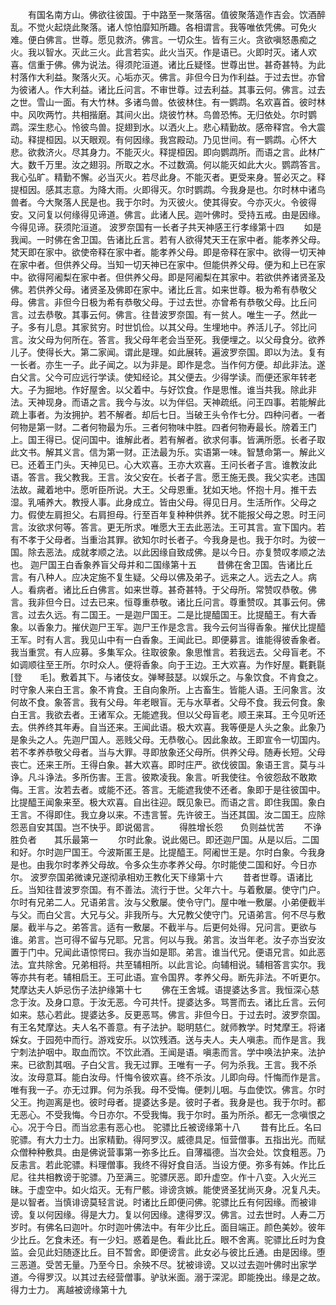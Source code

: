 <!-- { "loadSidebar": true } -->
　　有国名南方山。佛欲往彼国。于中路至一聚落宿。值彼聚落造作吉会。饮酒醉乱。不觉火起烧此聚落。诸人惊怕靡知所趣。各相谓言。我等唯依凭佛。可免火难。便白佛言。世尊。愿见救济。佛言。一切众生。皆有三火。贪欲嗔怒愚痴之火。我以智水。灭此三火。此言若实。此火当灭。作是语已。火即时灭。诸人欢喜。信重于佛。佛为说法。得须陀洹道。诸比丘疑怪。世尊出世。甚奇甚特。为此村落作大利益。聚落火灭。心垢亦灭。佛言。非但今日为作利益。于过去世。亦曾为彼诸人。作大利益。诸比丘问言。不审世尊。过去利益。其事云何。佛言。过去之世。雪山一面。有大竹林。多诸鸟兽。依彼林住。有一鹦鹉。名欢喜首。彼时林中。风吹两竹。共相揩磨。其间火出。烧彼竹林。鸟兽恐怖。无归依处。尔时鹦鹉。深生悲心。怜彼鸟兽。捉翅到水。以洒火上。悲心精勤故。感帝释宫。令大震动。释提桓因。以天眼观。有何因缘。我宫殿动。乃见世间。有一鹦鹉。心怀大悲。欲救济火。尽其身力。不能灭火。释提桓因。即向鹦鹉所。而语之言。此林广大。数千万里。汝之翅羽。所取之水。不过数滴。何以能灭如此大火。鹦鹉答言。我心弘旷。精勤不懈。必当灭火。若尽此身。不能灭者。更受来身。誓必灭之。释提桓因。感其志意。为降大雨。火即得灭。尔时鹦鹉。今我身是也。尔时林中诸鸟兽者。今大聚落人民是也。我于尔时。为灭彼火。使其得安。今亦灭火。令彼得安。又问复以何缘得见谛道。佛言。此诸人民。迦叶佛时。受持五戒。由是因缘。今得见谛。获须陀洹道。
波罗奈国有一长者子共天神感王行孝缘第十四
　　如是我闻。一时佛在舍卫国。告诸比丘言。若有人欲得梵天王在家中者。能孝养父母。梵天即在家中。欲使帝释在家中者。能孝养父母。即是帝释在家中。欲得一切天神在家中者。但供养父母。当知一切天神已在家中。但能供养父母。便为和上已在家中。欲得阿阇梨在家中者。但供养父母。即是阿阇梨在其家中。若欲供养诸贤圣及佛。若供养父母。诸贤圣及佛即在家中。诸比丘言。如来世尊。极为希有恭敬父母。佛言。非但今日极为希有恭敬父母。于过去世。亦曾希有恭敬父母。比丘问言。过去恭敬。其事云何。佛言。往昔波罗奈国。有一贫人。唯生一子。然此一子。多有儿息。其家贫穷。时世饥俭。以其父母。生埋地中。养活儿子。邻比问言。汝父母为何所在。答言。我父母年老会当至死。我便埋之。以父母食分。欲养儿子。使得长大。第二家闻。谓此是理。如此展转。遍波罗奈国。即以为法。复有一长者。亦生一子。此子闻之。以为非是。即作是念。当作何方便。却此非法。遂白父言。父今可应远行学读。使知经论。其父便去。少得学读。而便还家年转老大。子为掘地。作好屋舍。以父着中。与好饮食。作是思惟。谁当共我。除此非法。天神现身。而语之言。我今与汝。以为伴侣。天神疏纸。问王四事。若能解此疏上事者。为汝拥护。若不解者。却后七日。当破王头令作七分。四种问者。一者何物是第一财。二者何物最为乐。三者何物味中胜。四者何物寿最长。牓着王门上。国王得已。促问国中。谁解此者。若有解者。欲求何事。皆满所愿。长者子取此文书。解其义言。信为第一财。正法最为乐。实语第一味。智慧命第一。解此义已。还着王门头。天神见已。心大欢喜。王亦大欢喜。王问长者子言。谁教汝此语。答言。我父教我。王言。汝父安在。长者子言。愿王施无畏。我父实老。违国法故。藏着地中。愿听臣所说。大王。父母恩重。犹如天地。怀抱十月。推干去湿。乳哺养大。教授人事。此身成立。皆由父母。得见日月。生活所作。父母之力。假使左肩担父。右肩担母。行至百年复种种供养。犹不能报父母之恩。时王问言。汝欲求何等。答言。更无所求。唯愿大王去此恶法。王可其言。宣下国内。若有不孝于父母者。当重治其罪。欲知尔时长者子。今我身是也。我于尔时。为彼一国。除去恶法。成就孝顺之法。以此因缘自致成佛。是以今日。亦复赞叹孝顺之法也。
迦尸国王白香象养盲父母并和二国缘第十五
　　昔佛在舍卫国。告诸比丘言。有八种人。应决定施不复生疑。父母以佛及弟子。远来之人。远去之人。病人。看病者。诸比丘白佛言。如来世尊。甚奇甚特。于父母所。常赞叹恭敬。佛言。我非但今日。过去已来。恒尊重恭敬。诸比丘问言。尊重赞叹。其事云何。佛言。过去久远。有二国王。一是迦尸国王。二是比提醯国王。比提醯王。有大香象。以香象力。摧伏迦尸王军。迦尸王作是念言。我今云何当得香象。摧伏比提醯王军。时有人言。我见山中有一白香象。王闻此已。即便募言。谁能得彼香象者。我当重赏。有人应募。多集军众。往取彼象。象思惟言。若我远去。父母盲老。不如调顺往至王所。尔时众人。便将香象。向于王边。王大欢喜。为作好屋。氍氀毾[登　　毛]。敷着其下。与诸伎女。弹琴鼓瑟。以娱乐之。与象饮食。不肯食之。时守象人来白王言。象不肯食。王自向象所。上古畜生。皆能人语。王问象言。汝何故不食。象答言。我有父母。年老眼盲。无与水草者。父母不食。我云何食。象白王言。我欲去者。王诸军众。无能遮我。但以父母盲老。顺王来耳。王今见听还去。供养终其年寿。自当还来。王闻此语。极大欢喜。我等便是人头之象。此象乃是象头之人。先迦尸国人。恶贱父母。无恭敬心。因此象故。王即宣令一切国内。若不孝养恭敬父母者。当与大罪。寻即放象还父母所。供养父母。随寿长短。父母丧亡。还来王所。王得白象。甚大欢喜。即时庄严。欲伐彼国。象语王言。莫与斗诤。凡斗诤法。多所伤害。王言。彼欺凌我。象言。听我使往。令彼怨敌不敢欺侮。王言。汝若去者。或能不还。答言。无能遮我使不还者。象即于是往彼国中。比提醯王闻象来至。极大欢喜。自出往迎。既见象已。而语之言。即住我国。象白王言。不得即住。我立身以来。不违言誓。先许彼王。当还其国。汝二国王。应除怨恶自安其国。岂不快乎。即说偈言。
　　得胜增长怨　　负则益忧苦
　　不诤胜负者　　其乐最第一
　　尔时此象。说此偈已。即还迦尸国。从是以后。二国和好。尔时迦尸国王。今波斯匿王是。比提醯王。阿阇世王是。尔时白象。今我身是也。由我尔时孝养父母故。令多众生亦孝养父母。尔时能使二国和好。今日亦尔。
波罗奈国弟微谏兄遂彻承相劝王教化天下缘第十六
　　昔者世尊。语诸比丘。当知往昔波罗奈国。有不善法。流行于世。父年六十。与着敷屡。使守门户。尔时有兄弟二人。兄语弟言。汝与父敷屡。使令守门。屋中唯一敷屡。小弟便截半与父。而白父言。大兄与父。非我所与。大兄教父使守门。兄语弟言。何不尽与敷屡。截半与之。弟答言。适有一敷屡。不截半与。后更何处得。兄问言。更欲与谁。弟言。岂可得不留与兄耶。兄言。何以与我。弟言。汝当年老。汝子亦当安汝置于门中。兄闻此语惊愕曰。我亦当如是耶。弟言。谁当代兄。便语兄言。如此恶法。宜共除舍。兄弟相将。共至辅相所。以此言论。向辅相说。辅相答言实尔。我等亦共有老。辅相启王。王可此语。宣令国界。孝养父母。断先非法。不听更尔。
梵摩达夫人妒忌伤子法护缘第十七
　　佛在王舍城。语提婆达多言。我恒深心慈念于汝。及身口意。于汝无恶。今可共忏。提婆达多。骂詈而去。诸比丘言。云何如来。慈心若此。提婆达多。反更恶骂。佛言。非但今日。于过去时。波罗奈国。有王名梵摩达。夫人名不善意。有子法护。聪明慈仁。就师教学。时梵摩王。将诸婇女。于园苑中而行。游戏安乐。以饮残酒。送与夫人。夫人嗔恚。而作是言。我宁刺法护咽中。取血而饮。不饮此酒。王闻是语。嗔恚而言。学中唤法护来。法护来。已欲割其咽。子白父言。我无过罪。王唯有一子。何为杀我。王言。我不杀汝。汝母意耳。能白汝母。忏悔令彼欢喜。终不杀汝。儿即向母。忏悔而作是言。唯有我一子。亦无过罪。何为杀我。母不受悔。便刺儿咽。与血使饮。佛言。尔时父王。拘迦离是也。彼时母者。提婆达多是。彼时子者。我身是也。我于尔时。都无恶心。不受我悔。今日亦尔。不受我悔。我于尔时。虽为所杀。都无一念嗔恨之心。况于今日。而当忿恚有恶心也。
驼骠比丘被谤缘第十八
　　昔有比丘。名曰驼骠。有大力士力。出家精勤。得阿罗汉。威德具足。恒营僧事。五指出光。而赋众僧种种敷具。由是佛说营事第一弥多比丘。自薄福德。当次会处。饮食粗恶。乃反恚言。若此驼骠。料理僧事。我终不得好食自活。当设方便。弥多有姊。作比丘尼。往共相教谤于驼骠。乃至满三。驼骠厌恶。即升虚空。作十八变。入火光三昧。于虚空中。如火焰灭。无有尸骸。诽谤贪嫉。能使贤圣犹尚灭身。况复凡夫。是以智者。当慎诽谤莫轻言说。时诸比丘即便问佛。驼骠比丘有何因缘。而被诽谤。复以何因缘。得是大力。复以何因缘。逮得罗汉。佛言。过去世时。人寿二万岁时。有佛名曰迦叶。尔时迦叶佛法中。有年少比丘。面目端正。颜色美妙。彼年少比丘。乞食未还。有一少妇。惑着是色。看此比丘。眼不舍离。驼骠比丘时为食监。会见此妇随逐比丘。目不暂舍。即便谤言。此女必与彼比丘通。由是因缘。堕三恶道。受苦无量。乃至今日。余殃不尽。犹被诽谤。又以过去迦叶佛时出家学道。今得罗汉。以其过去经营僧事。驴驮米面。溺于深泥。即能挽出。缘是之故。得力士力。
离越被谤缘第十九
